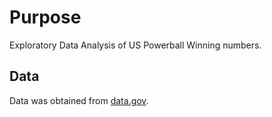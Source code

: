# Purpose
Exploratory Data Analysis of US Powerball Winning numbers.  

## Data
Data was obtained from <a href="https://catalog.data.gov/dataset/lottery-powerball-winning-numbers-beginning-2010">data.gov</a>.

